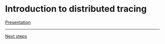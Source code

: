 # Introduction to distributed tracing

[Presentation](https://docs.google.com/presentation/d/1zypSnXd5BPRR63ITlrYnPn_GWN5G-1UX53RBsYZowe4)

---

[Next steps](./03-auto-instrumentation.md)
